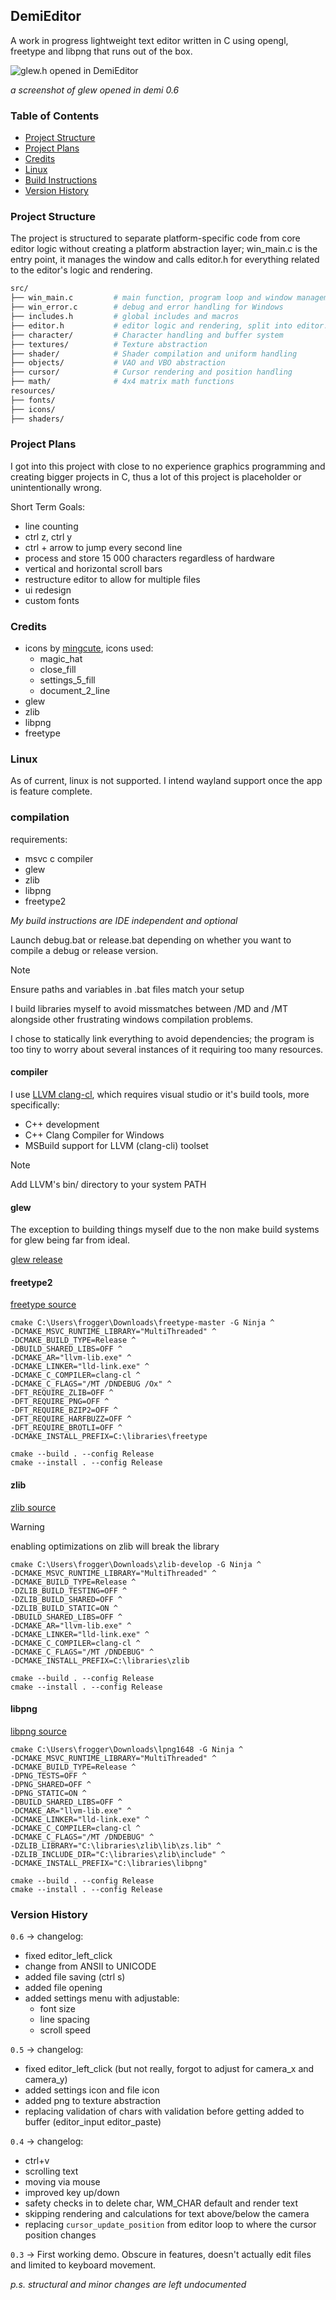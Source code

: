 ## DemiEditor

A work in progress lightweight text editor written in C using opengl, freetype and libpng that runs out of the box.

![glew.h opened in DemiEditor](screenshot.png)

*a screenshot of glew opened in demi 0.6*

### Table of Contents

- [Project Structure](#project-structure)
- [Project Plans](#project-plans)
- [Credits](#credits)
- [Linux](#linux)
- [Build Instructions](#compilation)
- [Version History](#version-history)

### Project Structure

The project is structured to separate platform-specific code from core editor logic without creating a platform abstraction layer; win_main.c is the entry point, it manages the window and calls editor.h for everything related to the editor's logic and rendering.


```bash
src/
├── win_main.c         # main function, program loop and window management
├── win_error.c        # debug and error handling for Windows
├── includes.h         # global includes and macros
├── editor.h           # editor logic and rendering, split into editor.c and settings.c
├── character/         # Character handling and buffer system
├── textures/          # Texture abstraction
├── shader/            # Shader compilation and uniform handling
├── objects/           # VAO and VBO abstraction
├── cursor/            # Cursor rendering and position handling
├── math/              # 4x4 matrix math functions
resources/
├── fonts/
├── icons/
├── shaders/
```
### Project Plans

I got into this project with close to no experience graphics programming and creating bigger projects in C, thus a lot of this project is placeholder or unintentionally wrong.

Short Term Goals:
- line counting
- ctrl z, ctrl y
- ctrl + arrow to jump every second line
- process and store 15 000 characters regardless of hardware
- vertical and horizontal scroll bars
- restructure editor to allow for multiple files
- ui redesign
- custom fonts

### Credits

- icons by [mingcute](https://www.mingcute.com/), icons used:
    - magic_hat
    - close_fill
    - settings_5_fill
    - document_2_line
- glew
- zlib
- libpng
- freetype

### Linux

As of current, linux is not supported. I intend wayland support once the app is feature complete.

### compilation

requirements:

- msvc c compiler
- glew
- zlib
- libpng
- freetype2

*My build instructions are IDE independent and optional*

Launch debug.bat or release.bat depending on whether you want to compile a debug or release version.

> [!NOTE]
> Ensure paths and variables in .bat files match your setup 

I build libraries myself to avoid missmatches between /MD and /MT alongside other frustrating windows compilation problems.

I chose to statically link everything to avoid dependencies; the program is too tiny to worry about several instances of it requiring too many resources.

#### compiler

I use [LLVM clang-cl](https://clang.llvm.org/), which requires visual studio or it's build tools, more specifically:
- C++ development 
- C++ Clang Compiler for Windows
- MSBuild support for LLVM (clang-cli) toolset

> [!NOTE]
> Add LLVM's bin/ directory to your system PATH

#### glew

The exception to building things myself due to the non make build systems for glew being far from ideal.

[glew release](https://github.com/nigels-com/glew/releases/tag/glew-2.2.0)

#### freetype2

[freetype source](https://gitlab.freedesktop.org/freetype/freetype)

```
cmake C:\Users\frogger\Downloads\freetype-master -G Ninja ^
-DCMAKE_MSVC_RUNTIME_LIBRARY="MultiThreaded" ^
-DCMAKE_BUILD_TYPE=Release ^
-DBUILD_SHARED_LIBS=OFF ^
-DCMAKE_AR="llvm-lib.exe" ^
-DCMAKE_LINKER="lld-link.exe" ^
-DCMAKE_C_COMPILER=clang-cl ^
-DCMAKE_C_FLAGS="/MT /DNDEBUG /Ox" ^
-DFT_REQUIRE_ZLIB=OFF ^
-DFT_REQUIRE_PNG=OFF ^
-DFT_REQUIRE_BZIP2=OFF ^
-DFT_REQUIRE_HARFBUZZ=OFF ^
-DFT_REQUIRE_BROTLI=OFF ^
-DCMAKE_INSTALL_PREFIX=C:\libraries\freetype

cmake --build . --config Release
cmake --install . --config Release
```

#### zlib

[zlib source](https://github.com/madler/zlib)

> [!WARNING]
> enabling optimizations on zlib will break the library

```
cmake C:\Users\frogger\Downloads\zlib-develop -G Ninja ^
-DCMAKE_MSVC_RUNTIME_LIBRARY="MultiThreaded" ^
-DCMAKE_BUILD_TYPE=Release ^
-DZLIB_BUILD_TESTING=OFF ^
-DZLIB_BUILD_SHARED=OFF ^
-DZLIB_BUILD_STATIC=ON ^
-DBUILD_SHARED_LIBS=OFF ^
-DCMAKE_AR="llvm-lib.exe" ^
-DCMAKE_LINKER="lld-link.exe" ^
-DCMAKE_C_COMPILER=clang-cl ^
-DCMAKE_C_FLAGS="/MT /DNDEBUG" ^
-DCMAKE_INSTALL_PREFIX=C:\libraries\zlib

cmake --build . --config Release
cmake --install . --config Release
```

#### libpng

[libpng source](http://www.libpng.org/pub/png/libpng.html)

```
cmake C:\Users\frogger\Downloads\lpng1648 -G Ninja ^
-DCMAKE_MSVC_RUNTIME_LIBRARY="MultiThreaded" ^
-DCMAKE_BUILD_TYPE=Release ^
-DPNG_TESTS=OFF ^
-DPNG_SHARED=OFF ^
-DPNG_STATIC=ON ^
-DBUILD_SHARED_LIBS=OFF ^
-DCMAKE_AR="llvm-lib.exe" ^
-DCMAKE_LINKER="lld-link.exe" ^
-DCMAKE_C_COMPILER=clang-cl ^
-DCMAKE_C_FLAGS="/MT /DNDEBUG" ^
-DZLIB_LIBRARY="C:\libraries\zlib\lib\zs.lib" ^
-DZLIB_INCLUDE_DIR="C:\libraries\zlib\include" ^
-DCMAKE_INSTALL_PREFIX="C:\libraries\libpng" 

cmake --build . --config Release
cmake --install . --config Release
```

### Version History

`0.6` -> changelog:
- fixed editor_left_click
- change from ANSII to UNICODE
- added file saving (ctrl s)
- added file opening
- added settings menu with adjustable:
    - font size
    - line spacing
    - scroll speed

`0.5` -> changelog:
- fixed editor_left_click (but not really, forgot to adjust for camera_x and camera_y)
- added settings icon and file icon
- added png to texture abstraction
- replacing validation of chars with validation before getting added to buffer (editor_input editor_paste)

`0.4` -> changelog:
- ctrl+v
- scrolling text
- moving via mouse
- improved key up/down
- safety checks in to delete char, WM_CHAR default and render text
- skipping rendering and calculations for text above/below the camera
- replacing `cursor_update_position` from editor loop to where the cursor position changes

`0.3` -> First working demo. Obscure in features, doesn't actually edit files and limited to keyboard movement.

*p.s. structural and minor changes are left undocumented*